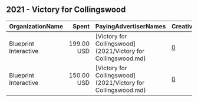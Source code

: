## 2021 - Victory for Collingswood 
|OrganizationName|Spent|PayingAdvertiserNames|CreativeUrls|Impressions|Genders|AgeBrackets|CountryCodes|BillingAddresses|CandidateBallotInformation|
|:---|---:|:---|:---|---:|:---|:---|:---|:---|:---|
|Blueprint Interactive|199.00 USD|[Victory for Collingswood](2021/Victory for Collingswood.md)|[0](https://www.snap.com/political-ads/asset/6208ddc14e0b24564c50bf364bb495cf50697531ac458f21ec69445cd650a5a8?mediaType=mp4)|42,635||18-35|united states|"1730 Rhode Island Ave NW Suite 1014,Washington,20036,US"|Victory for Collingswood|
|Blueprint Interactive|150.00 USD|[Victory for Collingswood](2021/Victory for Collingswood.md)|[0](https://www.snap.com/political-ads/asset/d0098e1b52a81d6f69442b70de0786ac71da7cde69a295802b825a09c02630e3?mediaType=mp4)|28,998||18-35|united states|"1730 Rhode Island Ave NW Suite 1014,Washington,20036,US"|Victory for Collingswood|
